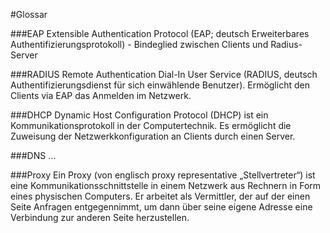 #Glossar

###EAP
Extensible Authentication Protocol (EAP; deutsch Erweiterbares Authentifizierungsprotokoll) - Bindeglied zwischen Clients und Radius-Server

###RADIUS
Remote Authentication Dial-In User Service (RADIUS, deutsch Authentifizierungsdienst für sich einwählende Benutzer). Ermöglicht den Clients via EAP das Anmelden im Netzwerk.

###DHCP
Dynamic Host Configuration Protocol (DHCP) ist ein Kommunikationsprotokoll in der Computertechnik. Es ermöglicht die Zuweisung der Netzwerkkonfiguration an Clients durch einen Server.

###DNS
...

###Proxy
Ein Proxy (von englisch proxy representative „Stellvertreter“) ist eine Kommunikationsschnittstelle in einem Netzwerk aus Rechnern in Form eines physischen Computers. Er arbeitet als Vermittler, der auf der einen Seite Anfragen entgegennimmt, um dann über seine eigene Adresse eine Verbindung zur anderen Seite herzustellen.
